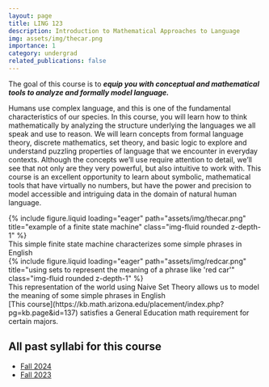 ```yaml
---
layout: page
title: LING 123
description: Introduction to Mathematical Approaches to Language
img: assets/img/thecar.png
importance: 1
category: undergrad
related_publications: false
---
```


The goal of this course is to ***equip you with conceptual and mathematical tools to analyze and formally model language.***

<div class="row justify-content-sm-center">
    <div class="col-sm-8 mt-3 mt-md-0">
        <p>Humans use complex language, and this is one of the fundamental characteristics of our species. In this course, you will learn how to think mathematically by analyzing the structure underlying the languages we all speak and use to reason. We will learn concepts from formal language theory, discrete mathematics, set theory, and basic logic to explore and understand puzzling properties of language that we encounter in everyday contexts. Although the concepts we’ll use require attention to detail, we’ll see that not only are they very powerful, but also intuitive to work with. This course is an excellent opportunity to learn about symbolic, mathematical tools that have virtually no numbers, but have the power and precision to model accessible and intriguing data in the domain of natural human language.</p>
    </div>
    <div class="col-sm mt-3 mt-md-0">
        {% include figure.liquid loading="eager" path="assets/img/thecar.png" title="example of a finite state machine" class="img-fluid rounded z-depth-1" %}
        <div class="caption">
            This simple finite state machine characterizes some simple phrases in English
        </div>
    </div>
</div>

<div class="row">
    <div class="col-sm-8 mt-3 mt-md-0">
        {% include figure.liquid loading="eager" path="assets/img/redcar.png" title="using sets to represent the meaning of a phrase like 'red car'" class="img-fluid rounded z-depth-1" %}
        <div class="caption">
    This representation of the world using Naive Set Theory allows us to model the meaning of some simple phrases in English
        </div>
    </div>
    <div class="col-sm mt-3 mt-md-0">
        [This course](https://kb.math.arizona.edu/placement/index.php?pg=kb.page&id=137) satisfies a General Education math requirement for certain majors.
    </div>
</div>



<div class="row justify-content-sm-center">
  <div class="col-sm">
    <object data="../../assets/pdf/LING123-2024Fall-Jackson.pdf" type='application/pdf'>
    </object>
  </div>
</div>

## All past syllabi for this course

* [Fall 2024](../../assets/pdf/LING123-2024Fall-Jackson.pdf)
* [Fall 2023](../../assets/pdf/LING123-2023Fall-Jackson.pdf)
